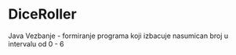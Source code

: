 # DiceRoller
Java Vezbanje - formiranje programa koji izbacuje nasumican broj u intervalu od 0 - 6 
